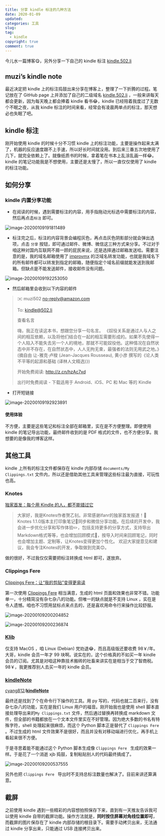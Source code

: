 ```yaml
---
title: 分享 kindle 标注的几种方法
date: 2020-01-09
updated:
categories: 工具
slug:  
tag:
  - kindle
copyright: true
comment: true
---
```


今儿水一篇博客😋，另外分享一下自己的 kindle 标注 [kindle.502.li](https://kindle.502.li/)

## muzi’s kindle note

最近决定把 kindle 上的标注捣鼓出来分享在博客上，整理了一下折腾的过程。笔记放在了 GitHub page 上并添加了自己的二级域名 [kindle.502.li](https://kindle.502.li) ，一般来讲每天都会更新，因为每天晚上都会捧着 kindle 看书😂，kindle 已经陪着我度过了无数个不眠之夜，从我 kindle 标注的时间来看，经常会有凌晨两单点的标注，那天想必也失眠了吧。

## kindle 标注

刚开始使用 kindle 的时候十分不习惯 kindle 上的标注功能，主要是操作起来太满了，机器的反应速度跟不上手速，所以好长时间就没用。到后来三番五次地使用了几下，就完全依赖上了。就像纸质书的时候，拿着笔在书本上乱涂乱画一样😂。kindle 的笔记功能我是不想使用，主要还是太慢了，所以一直仅仅使用了 kindle 的标注功能。

## 如何分享

### kindle 内置分享功能

- 在阅读的时候，遇到需要标注的内容，用手指拖动光标选中需要标注的内容，然后再点击`标注` 即可。

![image-20200109191811489](./img/image-20200109191811489.png)

- 标注完之后，标注的内容背景会编程灰色，再点击灰色阴影部分就会弹出选项，点击 `分享` 按钮，即可通过邮件、微博、微信这三种方式来分享。不过对于咱这种对国内互联网不屑一顾的屁民来说，还是选择通过邮箱发送哈。需要注意的是，我的域名邮箱使用了 [improvmx](https://improvmx.com/) 的泛域名转发功能，也就是我域名下的所有邮件都可以转发到指定的邮箱，随便指定个域名前缀就能发送到我邮箱。但缺点是不能发送邮件，接收邮件没有问题。

![image-20200109192253050](./img/image-20200109192253050.png)

- 然后邮箱里会收到以下内容的邮件

> ✉️ muzi502 <no-reply@amazon.com>
>
> To: <kindle@502.li>
>
> 查看名言
>
> 嗨，我正在读这本书，想跟您分享一句名言。
> 《奴役关系是通过人与人之间的相互依赖，以及将他们结合在一起的相互需要形成的。如果不先使得一个人陷入不能失去另一个人的境地，那就不可能奴役他。这种情况在自然状态中并不存在，在自然状态中，人人无拘无束，最强者的法则无用武之地。》(摘自由 让-雅克·卢梭 (Jean-Jacques Rousseau), 黄小彦 撰写的《论人类不平等的起源和基础 (译林人文精选)》)
>
> 开始免费阅读: http://z.cn/hzAc7xd
>
> 出行时免费阅读 - 下载适用于 Android、iOS、PC 和 Mac 等的 Kindle

- 打开短链接

![image-20200109192923891](./img/image-20200109192923891.png)

#### 使用体验

不方便，主要是这些笔记和标注全部在邮箱里，实在是不方便整理。即便使用 kindle 的笔记导出功能，最终邮件收到的是 PDF 格式的文件，也不方便分享。我想要的是像我的博客这样。

## 其他工具

kindle 上所有的标注文件都保存在 kindle 内部存储 `documents/My Clippings.txt` 文件内，所以还是借助其他工具来管理这些标注最为直接，可玩性也高。

### Knotes

[独家首发：每个用 Kindle 的人，都不能错过它](https://www.ifanr.com/app/795954)

> 大家好，我是Knotes作者贺乙钊。非常感谢ifanr的独家首发报道！🙏 Knotes 1.1.0版本主打印象笔记🐘同步和微信分享功能。在后续的开发中，我会进一步优化分享和写作体验✏️，包括支持更多的分享方式，支持导出Markdown格式等等，也会增加回顾模式📖，按导入时间来回顾笔记，同时也会增加主题、定制等，让Knotes变得更加个性化。 欢迎大家提意见和建议，我会专注Knotes的开发，争取做到完美😊。

做的很好，不过我仅仅需要把标注转换成 html 即可，遂放弃。

### Clippings Fere

[Clippings Fere：让“我的剪贴”变得更易读](https://bookfere.com/post/110.html)

第一次使用 [Clippings Fere](https://bookfere.com/post/110.html) 相当满意，生成的 html 页面和效果也非常不错。功能单一，十分精简没有杂七杂八的功能。但唯一的缺点就是不支持 Linux ，实在是令人遗憾。咱也不习惯用鼠标点来点去的，还是喜欢用命令行来操作比较舒服。

![image-20200109200204852](./img/image-20200109200204852.png)

![image-20200109200236874](./img/image-20200109200236874.png)

### [Klib](https://toolinbox.net/Klib/)

仅支持 MacOS ，咱 Linux (Debian) 党劝退😂，而且高级版还要收费 98￥/年。大哥，kindle 会员一年才 99 块啊。说实在的，这个价格真的不如买一年 kindle 会员的订阅。尤其是对咱这种靠技术搬砖的社畜来讲实在是相当于交了智商税。98￥，我更推荐别人去买一年的 kindle 会员。

### [kindleNote](https://github.com/cyang812/kindleNote)

[cyang812](https://github.com/cyang812)/**[kindleNote](https://github.com/cyang812/kindleNote)**

最终还是找到了个在命令行下操作的工具。用 py 写的，代码也就二百来行，没有杂七杂八的功能，实在是我们 Linux 用户的福音。刚开始我也是使用 shell 脚本直接处理导出来的``My Clippings.txt`` 文件，然后通过替换再转换成 markdown 文件，但全部的书籍都放在一个文本文件里实在不好管理。因为绝大多数的书名有特殊字符，shell 处理起来很麻烦，而这个 Python 脚本正是替代了 `Clippings Fere `。不过生成的 html 文件效果不是很好，而且并没有对移动端进行优化，再手机上看起来很不方便。

于是寻思着能不能通过这个 Python 脚本生成像 `Clippings Fere ` 生成的效果一样。于是花了一个消逝 xjb 捣鼓，复制粘贴别人的代码最终搞成了。

![image-20200109200537555](./img/image-20200109200537555.png)

另外也把 `Clippings Fere ` 导出时不支持总标注数量也解决了。目前来讲还算满意。

## 截屏

之前使用 kindle 遇到一些精彩的内容想拍照保存下来，直到有一天推友告诉我可以使用 kindle 自带的截屏功能。操作方法就是，**同时按住屏幕对角线位置即可**，而截屏的图片保存在了 kindle 内部存储的根目录下。需要手动拷贝出来，无法通过 kindle 分享出来，只能通过 USB 连接拷贝出来。
